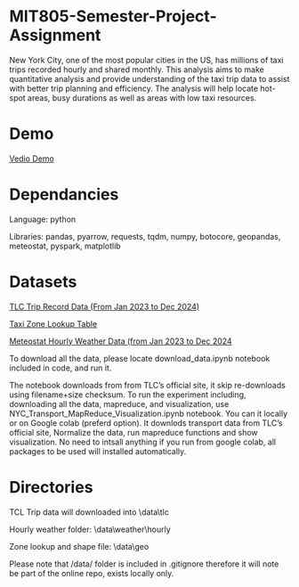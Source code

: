 # MIT805-Semester-Project-Assignment
New York City, one of the most popular cities in the US, has millions of taxi trips recorded hourly and shared monthly. This analysis aims to make quantitative analysis and provide understanding of the taxi trip data to assist with better trip planning and efficiency. The analysis will help locate hot-spot areas, busy durations as well as areas with low taxi resources.

# Demo
[Vedio Demo](https://youtu.be/KVTmcnZRVzg)


# Dependancies
Language: python

Libraries: pandas, pyarrow, requests, tqdm, numpy, botocore, geopandas, meteostat, pyspark, matplotlib


# Datasets

[TLC Trip Record Data (From Jan 2023 to Dec 2024)](https://www.nyc.gov/site/tlc/about/tlc-trip-record-data.page)

[Taxi Zone Lookup Table ](https://d37ci6vzurychx.cloudfront.net/misc/taxi_zone_lookup.csv)

[Meteostat Hourly Weather Data (from Jan 2023 to Dec 2024](https://dev.meteostat.net/python/hourly.html#example)



To download all the data, please locate download_data.ipynb notebook included in code, and run it.

The notebook downloads from from TLC’s official site,  it skip re-downloads using filename+size checksum. 
To run the experiment including, downloading all the data, mapreduce, and visualization, use NYC_Transport_MapReduce_Visualization.ipynb notebook. 
You can it locally or on Google colab (preferd option).
It downlods transport data from TLC’s official site, Normalize the data, run mapreduce functions and show visualization. No need to intsall anything if you run from google colab, all packages to be used will installed automatically.

# Directories
TCL Trip data will downloaded into \data\tlc

Hourly weather folder: \data\weather\hourly

Zone lookup and shape file: \data\geo

Please note that /data/ folder is included in .gitignore therefore it will note be part of the online repo, exists locally only.
